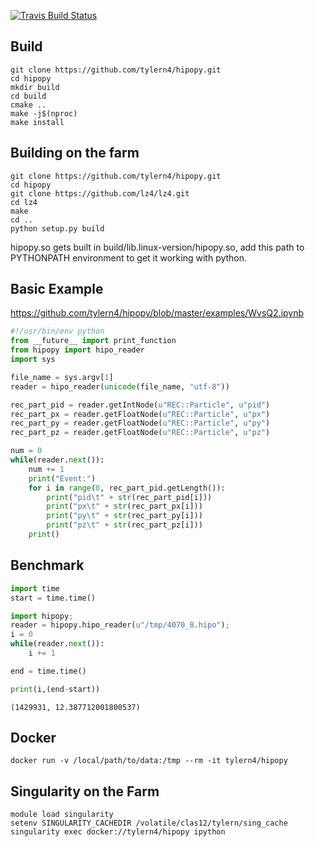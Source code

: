 [![Travis Build Status](https://travis-ci.org/tylern4/hipopy.svg?branch=master)](https://travis-ci.org/tylern4/hipopy)

## Build
```shell
git clone https://github.com/tylern4/hipopy.git
cd hipopy
mkdir build
cd build
cmake ..
make -j$(nproc)
make install
```

## Building on the farm
```shell
git clone https://github.com/tylern4/hipopy.git
cd hipopy
git clone https://github.com/lz4/lz4.git
cd lz4
make
cd ..
python setup.py build
```

hipopy.so gets built in build/lib.linux-version/hipopy.so, add this path to PYTHONPATH environment to get it working with python.

## Basic Example
https://github.com/tylern4/hipopy/blob/master/examples/WvsQ2.ipynb

```python
#!/usr/bin/env python
from __future__ import print_function
from hipopy import hipo_reader
import sys

file_name = sys.argv[1]
reader = hipo_reader(unicode(file_name, "utf-8"))

rec_part_pid = reader.getIntNode(u"REC::Particle", u"pid")
rec_part_px = reader.getFloatNode(u"REC::Particle", u"px")
rec_part_py = reader.getFloatNode(u"REC::Particle", u"py")
rec_part_pz = reader.getFloatNode(u"REC::Particle", u"pz")

num = 0
while(reader.next()):
    num += 1
    print("Event:")
    for i in range(0, rec_part_pid.getLength()):
        print("pid\t" + str(rec_part_pid[i]))
        print("px\t" + str(rec_part_px[i]))
        print("py\t" + str(rec_part_py[i]))
        print("pz\t" + str(rec_part_pz[i]))
    print()
```

## Benchmark
```python
import time
start = time.time()

import hipopy;
reader = hipopy.hipo_reader(u"/tmp/4070_8.hipo");
i = 0
while(reader.next()):
    i += 1

end = time.time()

print(i,(end-start))
```

```shell
(1429931, 12.387712001800537)
```


## Docker
```shell
docker run -v /local/path/to/data:/tmp --rm -it tylern4/hipopy
```

## Singularity on the Farm
```shell
module load singularity
setenv SINGULARITY_CACHEDIR /volatile/clas12/tylern/sing_cache
singularity exec docker://tylern4/hipopy ipython
```
